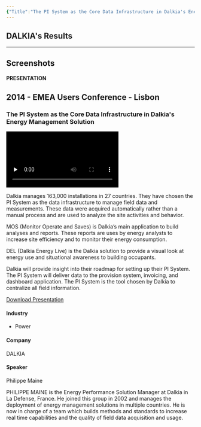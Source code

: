 ```yaml
---
{"Title":"The PI System as the Core Data Infrastructure in Dalkia's Energy Management Solution","year":2014,"Industry":"Power","URL":"https://resources.osisoft.com/presentations/the-pi-system-as-the-core-data-infrastructure-in-dalkia-s-energy-management-solution/","PDF":"https://cdn.osisoft.com/corp/en/media/presentations/2014/EMEA2014/PDF/EMEA14_DALKIA_Maine_ThePISystemastheCoreDataInfrastructureinDalkiasEnergyManagementSolution.pdf","Company":"DALKIA","Keywords":null,"dg-publish":true,"permalink":"/aveva/customer-stories/2014/2014-dalkia-the-pi-system-as-the-core-data-infrastructure-in-dalkia-s-energy-management-solution/","dgPassFrontmatter":true}
---
```


## DALKIA's Results

---
## Screenshots

#### PRESENTATION

## 2014 - EMEA Users Conference - Lisbon

### The PI System as the Core Data Infrastructure in Dalkia's Energy Management Solution

<video src="https://cdn.osisoft.com/corp/en/media/presentations/2014/EMEA2014/Video/EMEA14_DALKIA_Maine_ThePISystemastheCoreDataInfrastructureinDalkiasEnergyManagementSolution_v1.mp4" poster="https://cdn.osisoft.com/corp/en/media/presentations/2014/EMEA2014/Video/EMEA14_DALKIA_Maine_ThePISystemastheCoreDataInfrastructureinDalkiasEnergyManagementSolution_v1.jpg" id="ctl00_MainContent_ctl00_presVideo" class="embed-responsive-item" style="background-color: black; max-width: 640px; max-height: 360px" preload="none" controls="controls"></video>

Dalkia manages 163,000 installations in 27 countries. They have chosen the PI System as the data infrastructure to manage field data and measurements. These data were acquired automatically rather than a manual process and are used to analyze the site activities and behavior. 

MOS (Monitor Operate and Saves) is Dalkia’s main application to build analyses and reports. These reports are uses by energy analysts to increase site efficiency and to monitor their energy consumption.  
  
DEL (Dalkia Energy Live) is the Dalkia solution to provide a visual look at energy use and situational awareness to building occupants.  
  
Dalkia will provide insight into their roadmap for setting up their PI System. The PI System will deliver data to the provision system, invoicing, and dashboard application. The PI System is the tool chosen by Dalkia to centralize all field information.

[Download Presentation](https://cdn.osisoft.com/corp/en/media/presentations/2014/EMEA2014/PDF/EMEA14_DALKIA_Maine_ThePISystemastheCoreDataInfrastructureinDalkiasEnergyManagementSolution.pdf)

#### Industry

- Power

#### Company

DALKIA

#### Speaker

Philippe Maine

PHILIPPE MAINE is the Energy Performance Solution Manager at Dalkia in La Defense, France. He joined this group in 2002 and manages the deployment of energy management solutions in multiple countries. He is now in charge of a team which builds methods and standards to increase real time capabilities and the quality of field data acquisition and usage.
